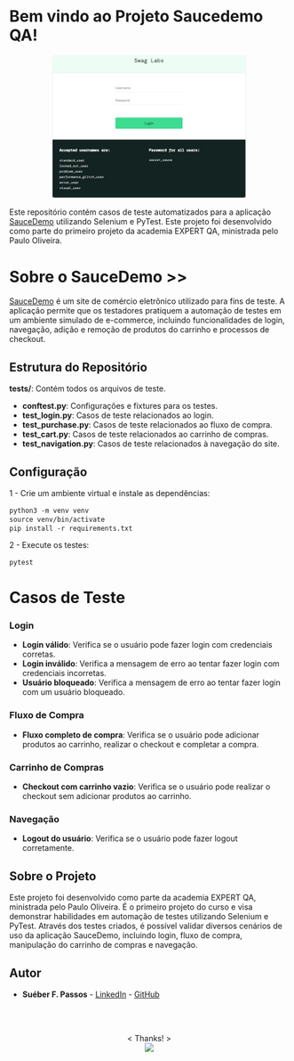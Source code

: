 # Bem vindo ao Projeto Saucedemo QA!

<p align="center">
  <img src='https://github.com/SueberDEV/PROJETO1_Selenium-Pyth_ExpertQAon_/blob/main/IMG/Swag%20Labs%20-%20Google%20Chrome.jpg' width='350'>
  </p>

Este repositório contém casos de teste automatizados para a aplicação [SauceDemo](https://www.saucedemo.com/) utilizando Selenium e PyTest. Este projeto foi desenvolvido como parte do primeiro projeto da academia EXPERT QA, ministrada pelo Paulo Oliveira.


# Sobre o SauceDemo >>

[SauceDemo](https://www.saucedemo.com/) é um site de comércio eletrônico utilizado para fins de teste. A aplicação permite que os testadores pratiquem a automação de testes em um ambiente simulado de e-commerce, incluindo funcionalidades de login, navegação, adição e remoção de produtos do carrinho e processos de checkout.


##  Estrutura do Repositório

**tests/**: Contém todos os arquivos de teste.

-    **conftest.py**: Configurações e fixtures para os testes.
-   **test_login.py**: Casos de teste relacionados ao login.
-   **test_purchase.py**: Casos de teste relacionados ao fluxo de compra.
-   **test_cart.py**: Casos de teste relacionados ao carrinho de compras.
-   **test_navigation.py**: Casos de teste relacionados à navegação do site.

## Configuração

1 - Crie um ambiente virtual e instale as dependências: 

    python3 -m venv venv
    source venv/bin/activate
    pip install -r requirements.txt

2 - Execute os testes:

    pytest



# Casos de Teste


### Login

-   **Login válido**: Verifica se o usuário pode fazer login com credenciais corretas.
-   **Login inválido**: Verifica a mensagem de erro ao tentar fazer login com credenciais incorretas.
-   **Usuário bloqueado**: Verifica a mensagem de erro ao tentar fazer login com um usuário bloqueado.

### Fluxo de Compra

-   **Fluxo completo de compra**: Verifica se o usuário pode adicionar produtos ao carrinho, realizar o checkout e completar a compra.

### Carrinho de Compras

-   **Checkout com carrinho vazio**: Verifica se o usuário pode realizar o checkout sem adicionar produtos ao carrinho.

### Navegação

-   **Logout do usuário**: Verifica se o usuário pode fazer logout corretamente.

## Sobre o Projeto

Este projeto foi desenvolvido como parte da academia EXPERT QA, ministrada pelo Paulo Oliveira. É o primeiro projeto do curso e visa demonstrar habilidades em automação de testes utilizando Selenium e PyTest. Através dos testes criados, é possível validar diversos cenários de uso da aplicação SauceDemo, incluindo login, fluxo de compra, manipulação do carrinho de compras e navegação.

## Autor

-   **Suéber F. Passos** - [LinkedIn](https://www.linkedin.com/in/sueberfp) - [GitHub](https://github.com/SueberDEV)
<br>
<br>




<p align="center">
   < Thanks! > <br>
  <img src='https://i.gifer.com/Za3R.gif' width='350'>
  </p>


